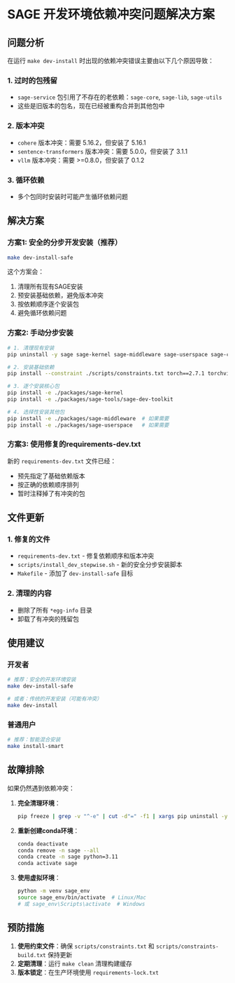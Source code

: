 # SAGE 开发环境依赖冲突问题解决方案

## 问题分析

在运行 `make dev-install` 时出现的依赖冲突错误主要由以下几个原因导致：

### 1. 过时的包残留
- `sage-service` 包引用了不存在的老依赖：`sage-core`, `sage-lib`, `sage-utils`
- 这些是旧版本的包名，现在已经被重构合并到其他包中

### 2. 版本冲突
- `cohere` 版本冲突：需要 5.16.2，但安装了 5.16.1
- `sentence-transformers` 版本冲突：需要 5.0.0，但安装了 3.1.1
- `vllm` 版本冲突：需要 >=0.8.0，但安装了 0.1.2

### 3. 循环依赖
- 多个包同时安装时可能产生循环依赖问题

## 解决方案

### 方案1: 安全的分步开发安装（推荐）

```bash
make dev-install-safe
```

这个方案会：
1. 清理所有现有SAGE安装
2. 预安装基础依赖，避免版本冲突
3. 按依赖顺序逐个安装包
4. 避免循环依赖问题

### 方案2: 手动分步安装

```bash
# 1. 清理现有安装
pip uninstall -y sage sage-kernel sage-middleware sage-userspace sage-cli sage-dev-toolkit sage-service

# 2. 安装基础依赖
pip install --constraint ./scripts/constraints.txt torch==2.7.1 torchvision==0.22.1 transformers numpy

# 3. 逐个安装核心包
pip install -e ./packages/sage-kernel
pip install -e ./packages/sage-tools/sage-dev-toolkit

# 4. 选择性安装其他包
pip install -e ./packages/sage-middleware  # 如果需要
pip install -e ./packages/sage-userspace   # 如果需要
```

### 方案3: 使用修复的requirements-dev.txt

新的 `requirements-dev.txt` 文件已经：
- 预先指定了基础依赖版本
- 按正确的依赖顺序排列
- 暂时注释掉了有冲突的包

## 文件更新

### 1. 修复的文件
- `requirements-dev.txt` - 修复依赖顺序和版本冲突
- `scripts/install_dev_stepwise.sh` - 新的安全分步安装脚本
- `Makefile` - 添加了 `dev-install-safe` 目标

### 2. 清理的内容
- 删除了所有 `*egg-info` 目录
- 卸载了有冲突的残留包

## 使用建议

### 开发者
```bash
# 推荐：安全的开发环境安装
make dev-install-safe

# 或者：传统的开发安装（可能有冲突）
make dev-install
```

### 普通用户
```bash
# 推荐：智能混合安装
make install-smart
```

## 故障排除

如果仍然遇到依赖冲突：

1. **完全清理环境**：
   ```bash
   pip freeze | grep -v "^-e" | cut -d"=" -f1 | xargs pip uninstall -y
   ```

2. **重新创建conda环境**：
   ```bash
   conda deactivate
   conda remove -n sage --all
   conda create -n sage python=3.11
   conda activate sage
   ```

3. **使用虚拟环境**：
   ```bash
   python -m venv sage_env
   source sage_env/bin/activate  # Linux/Mac
   # 或 sage_env\Scripts\activate  # Windows
   ```

## 预防措施

1. **使用约束文件**：确保 `scripts/constraints.txt` 和 `scripts/constraints-build.txt` 保持更新
2. **定期清理**：运行 `make clean` 清理构建缓存
3. **版本锁定**：在生产环境使用 `requirements-lock.txt`

